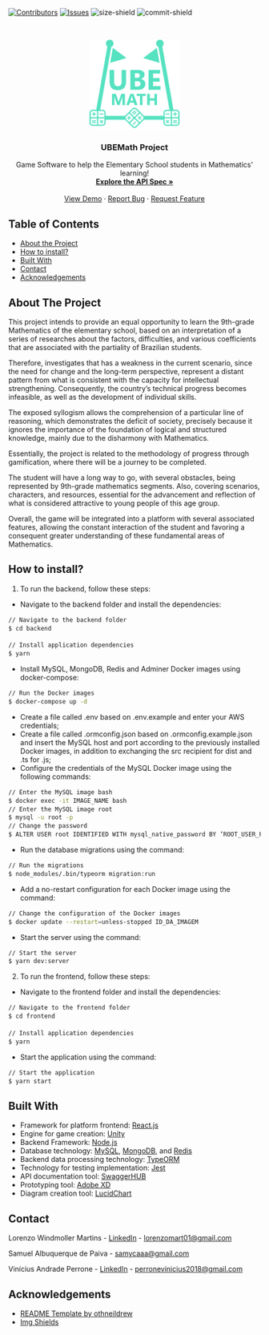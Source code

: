 [![Contributors][contributors-shield]][contributors-url]
[![Issues][issues-shield]][issues-url]
![size-shield]
![commit-shield]

<br />
<p align="center">
  <a href="https://github.com/lorenzowind/UBEMath">
    <img src="logo.png" alt="Logo" width="180" height="180">
  </a>

  <h3 align="center">UBEMath Project</h3>

  <p align="center">
    Game Software to help the Elementary School students in Mathematics' learning!
    <br />
    <a href="https://app.swaggerhub.com/apis/lorenzowind/UBEMath/1.0.0"><strong>Explore the API Spec »</strong></a>
    <br />
    <br />
    <a href="https://ubemath.netlify.app/">View Demo</a>
    ·
    <a href="https://github.com/lorenzowind/UBEMath/issues/new">Report Bug</a>
    ·
    <a href="https://github.com/lorenzowind/UBEMath/issues/new">Request Feature</a>
  </p>
</p>

## Table of Contents
* [About the Project](#about-the-project)
* [How to install?](#how-to-install)
* [Built With](#built-with)
* [Contact](#contact)
* [Acknowledgements](#acknowledgements)

## About The Project
This project intends to provide an equal opportunity to learn the 9th-grade Mathematics of the elementary school, based on an interpretation of a series of researches about the factors, difficulties, and various coefficients that are associated with the partiality of Brazilian students. 

Therefore, investigates that has a weakness in the current scenario, since the need for change and the long-term perspective, represent a distant pattern from what is consistent with the capacity for intellectual strengthening. Consequently, the country’s technical progress becomes infeasible, as well as the development of individual skills. 

The exposed syllogism allows the comprehension of a particular line of reasoning, which demonstrates the deficit of society, precisely because it ignores the importance of the foundation of logical and structured knowledge, mainly due to the disharmony with Mathematics. 

Essentially, the project is related to the methodology of progress through gamification, where there will be a journey to be completed. 

The student will have a long way to go, with several obstacles, being represented by 9th-grade mathematics segments. Also, covering scenarios, characters, and resources, essential for the advancement and reflection of what is considered attractive to young people of this age group. 

Overall, the game will be integrated into a platform with several associated features, allowing the constant interaction of the student and favoring a consequent greater understanding of these fundamental areas of Mathematics.

## How to install?
1. To run the backend, follow these steps:
- Navigate to the backend folder and install the dependencies:
```bash
// Navigate to the backend folder
$ cd backend

// Install application dependencies
$ yarn
```
- Install MySQL, MongoDB, Redis and Adminer Docker images using docker-compose:
```bash
// Run the Docker images
$ docker-compose up -d
```
- Create a file called .env based on .env.example and enter your AWS credentials;
- Create a file called .ormconfig.json based on .ormconfig.example.json and insert the MySQL host and port according to the previously installed Docker images, in addition to exchanging the src recipient for dist and .ts for .js;
- Configure the credentials of the MySQL Docker image using the following commands:
```bash
// Enter the MySQL image bash
$ docker exec -it IMAGE_NAME bash
// Enter the MySQL image root
$ mysql -u root -p
// Change the password
$ ALTER USER root IDENTIFIED WITH mysql_native_password BY ‘ROOT_USER_PASSWORD’;
```
- Run the database migrations using the command:
```bash
// Run the migrations
$ node_modules/.bin/typeorm migration:run
```
- Add a no-restart configuration for each Docker image using the command:
```bash
// Change the configuration of the Docker images
$ docker update --restart=unless-stopped ID_DA_IMAGEM
```
- Start the server using the command:
```bash
// Start the server
$ yarn dev:server
```
2. To run the frontend, follow these steps:
- Navigate to the frontend folder and install the dependencies:
```bash
// Navigate to the frontend folder
$ cd frontend

// Install application dependencies
$ yarn
```
- Start the application using the command:
```bash
// Start the application
$ yarn start
```

## Built With
* Framework for platform frontend: [React.js](https://reactjs.org/)
* Engine for game creation: [Unity](https://unity.com)
* Backend Framework: [Node.js](https://nodejs.org)
* Database technology: [MySQL](https://www.mysql.com/), [MongoDB](https://www.mongodb.com/), and [Redis](https://redis.io/)
* Backend data processing technology: [TypeORM](https://typeorm.io)
* Technology for testing implementation: [Jest](https://jestjs.io/)
* API documentation tool: [SwaggerHUB](https://swagger.io/tools/swaggerhub/)
* Prototyping tool: [Adobe XD](https://www.adobe.com/br/products/xd/features.html)
* Diagram creation tool: [LucidChart](https://www.lucidchart.com/pages/pt)

## Contact
Lorenzo Windmoller Martins - [LinkedIn](https://www.linkedin.com/in/lorenzo-windmoller-martins/) - lorenzomart01@gmail.com

Samuel Albuquerque de Paiva - samycaaa@gmail.com

Vinícius Andrade Perrone - [LinkedIn](https://www.linkedin.com/in/vin%C3%ADcius-perrone-2484001b1/) - perronevinicius2018@gmail.com

## Acknowledgements
* [README Template by othneildrew](https://github.com/othneildrew/Best-README-Template)
* [Img Shields](https://shields.io)

[contributors-shield]: https://img.shields.io/github/contributors/lorenzowind/UBEMath?style=flat-square
[contributors-url]: https://github.com/lorenzowind/UBEMath/graphs/contributors

[issues-shield]: https://img.shields.io/github/issues/lorenzowind/UBEMath?style=flat-square
[issues-url]: https://github.com/lorenzowind/UBEMath/issues

[size-shield]: https://img.shields.io/github/repo-size/lorenzowind/UBEMath?style=flat-square

[commit-shield]: https://img.shields.io/github/last-commit/lorenzowind/UBEMath?style=flat-square